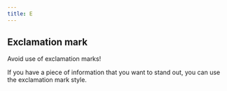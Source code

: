 ```yaml
---
title: E
---
```

## Exclamation mark
Avoid use of exclamation marks!

If you have a piece of information that you want to stand out, you can use the exclamation mark style.